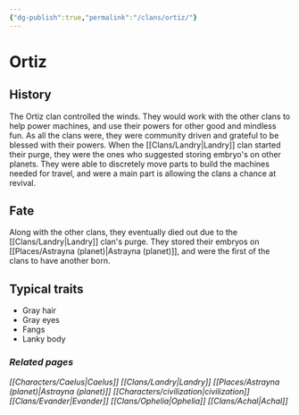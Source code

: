 ```yaml
---
{"dg-publish":true,"permalink":"/clans/ortiz/"}
---
```


# Ortiz
## History
The Ortiz clan controlled the winds. They would work with the other clans to help power machines, and use their powers for other good and mindless fun. As all the clans were, they were community driven and grateful to be blessed with their powers. When the [[Clans/Landry\|Landry]] clan started their purge, they were the ones who suggested storing embryo's on other planets. They were able to discretely move parts to build the machines needed for travel, and were a main part is allowing the clans a chance at revival.
## Fate
Along with the other clans, they eventually died out due to the [[Clans/Landry\|Landry]] clan's purge. They stored their embryos on [[Places/Astrayna (planet)\|Astrayna (planet)]], and were the first of the clans to have another born.
## Typical traits
- Gray hair
- Gray eyes
- Fangs
- Lanky body
### *Related pages*
*[[Characters/Caelus\|Caelus]]*
*[[Clans/Landry\|Landry]]*
*[[Places/Astrayna (planet)\|Astrayna (planet)]]*
*[[Characters/civilization\|civilization]]*
*[[Clans/Evander\|Evander]]*
*[[Clans/Ophelia\|Ophelia]]*
*[[Clans/Achal\|Achal]]*